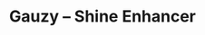 ---
layout: product
title: "Gauzy – Shine Enhancer"
price: "850" 
desc: "Lak za pojačavanje sjaja metalnih delova"
img_path: "/assets/img/AK894.jpg"
brand: "AK"
available: true
special_offer: false
new: true
soon: false
cat: "070000"
subcat: "070200"
subsubcat: "070205"
sifra: "AK894"
popular: false
---